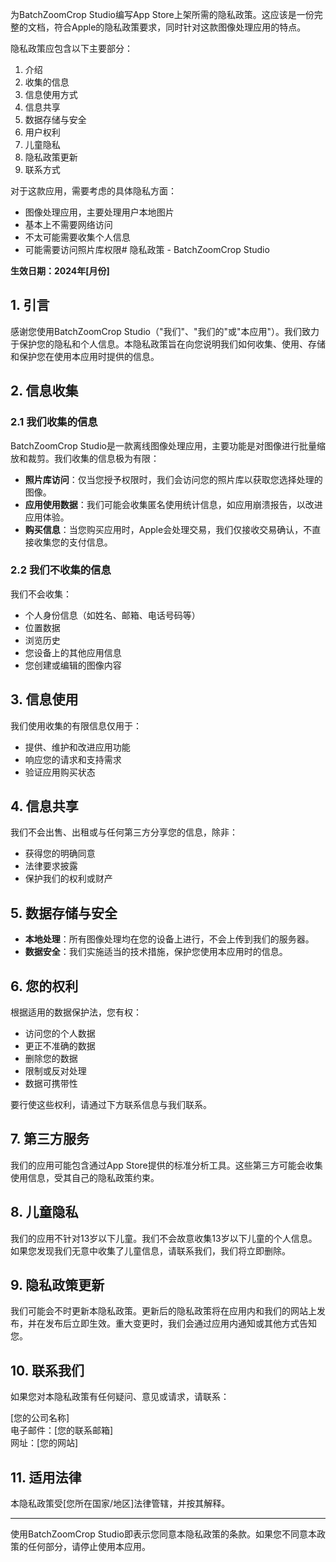 <think>为BatchZoomCrop Studio编写App Store上架所需的隐私政策。这应该是一份完整的文档，符合Apple的隐私政策要求，同时针对这款图像处理应用的特点。

隐私政策应包含以下主要部分：
1. 介绍
2. 收集的信息
3. 信息使用方式
4. 信息共享
5. 数据存储与安全
6. 用户权利
7. 儿童隐私
8. 隐私政策更新
9. 联系方式

对于这款应用，需要考虑的具体隐私方面：
- 图像处理应用，主要处理用户本地图片
- 基本上不需要网络访问
- 不太可能需要收集个人信息
- 可能需要访问照片库权限</think># 隐私政策 - BatchZoomCrop Studio

**生效日期：2024年[月份]**

## 1. 引言

感谢您使用BatchZoomCrop Studio（"我们"、"我们的"或"本应用"）。我们致力于保护您的隐私和个人信息。本隐私政策旨在向您说明我们如何收集、使用、存储和保护您在使用本应用时提供的信息。

## 2. 信息收集

### 2.1 我们收集的信息

BatchZoomCrop Studio是一款离线图像处理应用，主要功能是对图像进行批量缩放和裁剪。我们收集的信息极为有限：

- **照片库访问**：仅当您授予权限时，我们会访问您的照片库以获取您选择处理的图像。
- **应用使用数据**：我们可能会收集匿名使用统计信息，如应用崩溃报告，以改进应用体验。
- **购买信息**：当您购买应用时，Apple会处理交易，我们仅接收交易确认，不直接收集您的支付信息。

### 2.2 我们不收集的信息

我们不会收集：
- 个人身份信息（如姓名、邮箱、电话号码等）
- 位置数据
- 浏览历史
- 您设备上的其他应用信息
- 您创建或编辑的图像内容

## 3. 信息使用

我们使用收集的有限信息仅用于：
- 提供、维护和改进应用功能
- 响应您的请求和支持需求
- 验证应用购买状态

## 4. 信息共享

我们不会出售、出租或与任何第三方分享您的信息，除非：
- 获得您的明确同意
- 法律要求披露
- 保护我们的权利或财产

## 5. 数据存储与安全

- **本地处理**：所有图像处理均在您的设备上进行，不会上传到我们的服务器。
- **数据安全**：我们实施适当的技术措施，保护您使用本应用时的信息。

## 6. 您的权利

根据适用的数据保护法，您有权：
- 访问您的个人数据
- 更正不准确的数据
- 删除您的数据
- 限制或反对处理
- 数据可携带性

要行使这些权利，请通过下方联系信息与我们联系。

## 7. 第三方服务

我们的应用可能包含通过App Store提供的标准分析工具。这些第三方可能会收集使用信息，受其自己的隐私政策约束。

## 8. 儿童隐私

我们的应用不针对13岁以下儿童。我们不会故意收集13岁以下儿童的个人信息。如果您发现我们无意中收集了儿童信息，请联系我们，我们将立即删除。

## 9. 隐私政策更新

我们可能会不时更新本隐私政策。更新后的隐私政策将在应用内和我们的网站上发布，并在发布后立即生效。重大变更时，我们会通过应用内通知或其他方式告知您。

## 10. 联系我们

如果您对本隐私政策有任何疑问、意见或请求，请联系：

[您的公司名称]  
电子邮件：[您的联系邮箱]  
网址：[您的网站]

## 11. 适用法律

本隐私政策受[您所在国家/地区]法律管辖，并按其解释。

---

使用BatchZoomCrop Studio即表示您同意本隐私政策的条款。如果您不同意本政策的任何部分，请停止使用本应用。

